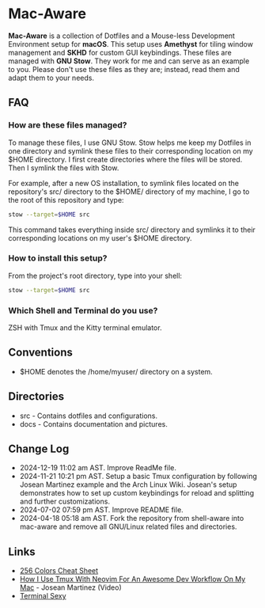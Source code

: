 # Mac-Aware
**Mac-Aware** is a collection of Dotfiles and a Mouse-less Development Environment setup for **macOS**. This setup uses **Amethyst** for tiling window management and **SKHD** for custom GUI keybindings. These files are managed with **GNU Stow**. They work for me and can serve as an example to you. Please don't use these files as they are; instead, read them and adapt them to your needs.

## FAQ

### How are these files managed?
To manage these files, I use GNU Stow. Stow helps me keep my Dotfiles in one directory and symlink these files to their corresponding location on my $HOME directory.
I first create directories where the files will be stored. Then I symlink the files with Stow.

For example, after a new OS installation, to symlink files located on the repository's src/ directory to the $HOME/ directory of my machine, I go to the root of this repository and type:

```bash
stow --target=$HOME src
```

This command takes everything inside src/ directory and symlinks it to their corresponding locations on my user's $HOME directory.

### How to install this setup?
From the project's root directory, type into your shell:

```bash
stow --target=$HOME src
```

### Which Shell and Terminal do you use?
ZSH with Tmux and the Kitty terminal emulator.

## Conventions
* $HOME denotes the /home/myuser/ directory on a system.

## Directories
* src - Contains dotfiles and configurations.
* docs - Contains documentation and pictures.

## Change Log
* 2024-12-19 11:02 am AST. Improve ReadMe file.
* 2024-11-21 10:21 pm AST. Setup a basic Tmux configuration by following Josean Martinez example and the Arch Linux Wiki. Josean's setup demonstrates how to set up custom keybindings for reload and splitting and further customizations.
* 2024-07-02 07:59 pm AST. Improve README file.
* 2024-04-18 05:18 am AST. Fork the repository from shell-aware into mac-aware and remove all GNU/Linux related files and directories.

## Links
* [256 Colors Cheat Sheet](https://www.ditig.com/256-colors-cheat-sheet)
* [How I Use Tmux With Neovim For An Awesome Dev Workflow On My Mac](https://www.youtube.com/watch?v=U-omALWIBos) - Josean Martinez (Video)
* [Terminal Sexy](https://terminal.sexy/)
